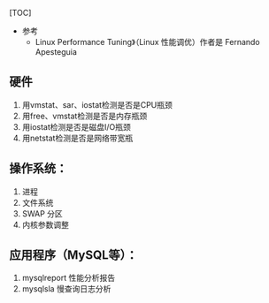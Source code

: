 [TOC]
- 参考 
    - Linux Performance Tuning》（Linux 性能调优）作者是 Fernando Apesteguia

## 硬件
1. 用vmstat、sar、iostat检测是否是CPU瓶颈
2. 用free、vmstat检测是否是内存瓶颈
3. 用iostat检测是否是磁盘I/O瓶颈
4. 用netstat检测是否是网络带宽瓶

## 操作系统：
1. 进程
2. 文件系统
3. SWAP 分区
4. 内核参数调整

## 应用程序（MySQL等）：
1. mysqlreport 性能分析报告
2. mysqlsla 慢查询日志分析
